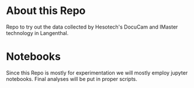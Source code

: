 # About this Repo
Repo to try out the data collected by Hesotech's DocuCam and IMaster technology in Langenthal.

# Notebooks
Since this Repo is mostly for experimentation we will mostly employ jupyter notebooks. Final analyses will be put in proper scripts. 